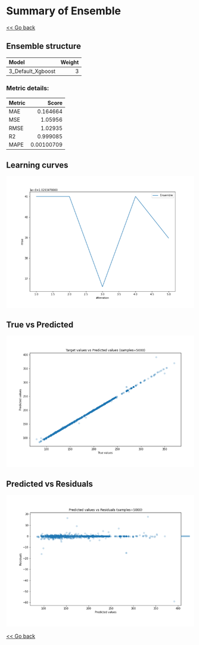 # Summary of Ensemble

[<< Go back](../README.md)


## Ensemble structure
| Model             |   Weight |
|:------------------|---------:|
| 3_Default_Xgboost |        3 |

### Metric details:
| Metric   |      Score |
|:---------|-----------:|
| MAE      | 0.164664   |
| MSE      | 1.05956    |
| RMSE     | 1.02935    |
| R2       | 0.999085   |
| MAPE     | 0.00100709 |



## Learning curves
![Learning curves](learning_curves.png)
## True vs Predicted

![True vs Predicted](true_vs_predicted.png)


## Predicted vs Residuals

![Predicted vs Residuals](predicted_vs_residuals.png)



[<< Go back](../README.md)
